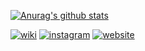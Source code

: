 [![Anurag's github stats][starts]][profile]

[![wiki](https://img.shields.io/badge/i-trafficlight-brightgreen?style=plactic&logo=wikipedia)](https://github.com/danmirror/traffic-light-arduino)
[![instagram](https://img.shields.io/badge/danu-instagram-ff69b4?style=plactic&logo=instagram)](https://www.instagram.com/rscuad.uad/)
[![website](https://img.shields.io/badge/website-9cf?style=plactic&logo=google)](https://me-danuandrean.github.io)

[starts]: https://github-readme-stats.vercel.app/api?username=danmirror&theme=bear&show_icons=true&count_private=false&hide=contribs,issues,prs,stars
[profile]:https://me-danuandrean.github.io
<!--


Here are some ideas to get you started:

- 🔭 I’m currently working on ...
- 🌱 I’m currently learning ...
- 👯 I’m looking to collaborate on ...
- 🤔 I’m looking for help with ...
- 💬 Ask me about ...
- 📫 How to reach me: ...
- 😄 Pronouns: ...
- ⚡ Fun fact: ...
-->
